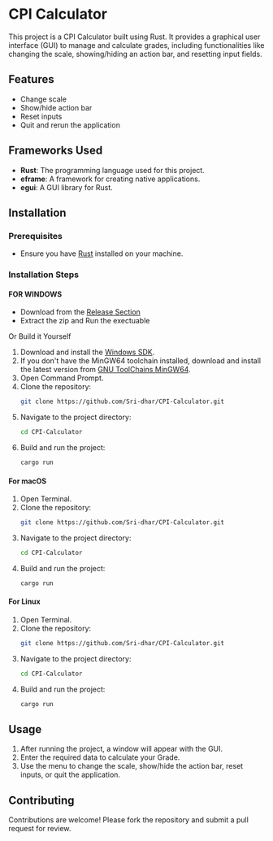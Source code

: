 # CPI Calculator

This project is a CPI Calculator built using Rust. It provides a graphical user interface (GUI) to manage and calculate grades, including functionalities like changing the scale, showing/hiding an action bar, and resetting input fields.

## Features

- Change scale
- Show/hide action bar
- Reset inputs
- Quit and rerun the application

## Frameworks Used

- **Rust**: The programming language used for this project.
- **eframe**: A framework for creating native applications.
- **egui**: A GUI library for Rust.

## Installation

### Prerequisites

- Ensure you have [Rust](https://www.rust-lang.org/tools/install) installed on your machine.

### Installation Steps

#### FOR WINDOWS
- Download from the [Release Section](https://github.com/Sri-dhar/CPI-Calculator/releases/tag/window_beta)
- Extract the zip and Run the exectuable

 Or
Build it Yourself

1. Download and install the [Windows SDK](https://developer.microsoft.com/en-us/windows/downloads/windows-sdk/).
2. If you don't have the MinGW64 toolchain installed, download and install the latest version from [GNU ToolChains MinGW64](https://gnutoolchains.com/mingw64/).
3. Open Command Prompt.
4. Clone the repository:
    ```sh
    git clone https://github.com/Sri-dhar/CPI-Calculator.git
    ```
5. Navigate to the project directory:
    ```sh
    cd CPI-Calculator
    ```
6. Build and run the project:
    ```sh
    cargo run
    ```
#### For macOS

1. Open Terminal.
2. Clone the repository:
    ```sh
    git clone https://github.com/Sri-dhar/CPI-Calculator.git
    ```
3. Navigate to the project directory:
    ```sh
    cd CPI-Calculator
    ```
4. Build and run the project:
    ```sh
    cargo run
    ```

#### For Linux

1. Open Terminal.
2. Clone the repository:
    ```sh
    git clone https://github.com/Sri-dhar/CPI-Calculator.git
    ```
3. Navigate to the project directory:
    ```sh
    cd CPI-Calculator
    ```
4. Build and run the project:
    ```sh
    cargo run
    ```

## Usage

1. After running the project, a window will appear with the GUI.
2. Enter the required data to calculate your Grade.
3. Use the menu to change the scale, show/hide the action bar, reset inputs, or quit the application.

## Contributing

Contributions are welcome! Please fork the repository and submit a pull request for review.

